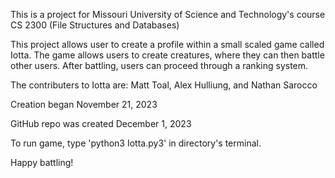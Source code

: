This is a project for Missouri University of Science and Technology's course CS 2300
(File Structures and Databases)

This project allows user to create a profile within a small scaled game called Iotta.
The game allows users to create creatures, where they can then battle other users.
After battling, users can proceed through a ranking system.

The contributers to Iotta are:
Matt Toal, Alex Hulliung, and Nathan Sarocco

Creation began November 21, 2023

GitHub repo was created December 1, 2023

To run game, type 'python3 Iotta.py3' in directory's terminal.

Happy battling!

